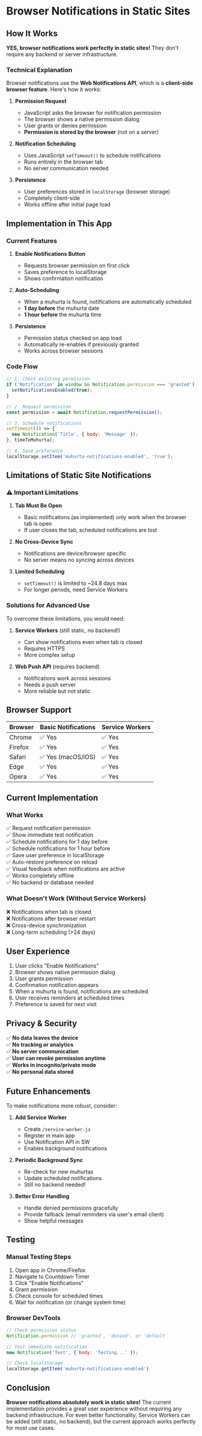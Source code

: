 # Browser Notifications in Static Sites

## How It Works

**YES, browser notifications work perfectly in static sites!** They don't require any backend or server infrastructure.

### Technical Explanation

Browser notifications use the **Web Notifications API**, which is a **client-side browser feature**. Here's how it works:

1. **Permission Request**
   - JavaScript asks the browser for notification permission
   - The browser shows a native permission dialog
   - User grants or denies permission
   - **Permission is stored by the browser** (not on a server)

2. **Notification Scheduling**
   - Uses JavaScript `setTimeout()` to schedule notifications
   - Runs entirely in the browser tab
   - No server communication needed

3. **Persistence**
   - User preferences stored in `localStorage` (browser storage)
   - Completely client-side
   - Works offline after initial page load

## Implementation in This App

### Current Features

1. **Enable Notifications Button**
   - Requests browser permission on first click
   - Saves preference to localStorage
   - Shows confirmation notification

2. **Auto-Scheduling**
   - When a muhurta is found, notifications are automatically scheduled
   - **1 day before** the muhurta date
   - **1 hour before** the muhurta time

3. **Persistence**
   - Permission status checked on app load
   - Automatically re-enables if previously granted
   - Works across browser sessions

### Code Flow

```javascript
// 1. Check existing permission
if ('Notification' in window && Notification.permission === 'granted') {
  setNotificationsEnabled(true);
}

// 2. Request permission
const permission = await Notification.requestPermission();

// 3. Schedule notifications
setTimeout(() => {
  new Notification('Title', { body: 'Message' });
}, timeToMuhurta);

// 4. Save preference
localStorage.setItem('muhurta-notifications-enabled', 'true');
```

## Limitations of Static Site Notifications

### ⚠️ Important Limitations

1. **Tab Must Be Open**
   - Basic notifications (as implemented) only work when the browser tab is open
   - If user closes the tab, scheduled notifications are lost

2. **No Cross-Device Sync**
   - Notifications are device/browser specific
   - No server means no syncing across devices

3. **Limited Scheduling**
   - `setTimeout()` is limited to ~24.8 days max
   - For longer periods, need Service Workers

### Solutions for Advanced Use

To overcome these limitations, you would need:

1. **Service Workers** (still static, no backend!)
   - Can show notifications even when tab is closed
   - Requires HTTPS
   - More complex setup

2. **Web Push API** (requires backend)
   - Notifications work across sessions
   - Needs a push server
   - More reliable but not static

## Browser Support

| Browser | Basic Notifications | Service Workers |
|---------|-------------------|-----------------|
| Chrome  | ✅ Yes            | ✅ Yes          |
| Firefox | ✅ Yes            | ✅ Yes          |
| Safari  | ✅ Yes (macOS/iOS)| ✅ Yes          |
| Edge    | ✅ Yes            | ✅ Yes          |
| Opera   | ✅ Yes            | ✅ Yes          |

## Current Implementation

### What Works
✅ Request notification permission  
✅ Show immediate test notification  
✅ Schedule notifications for 1 day before  
✅ Schedule notifications for 1 hour before  
✅ Save user preference in localStorage  
✅ Auto-restore preference on reload  
✅ Visual feedback when notifications are active  
✅ Works completely offline  
✅ No backend or database needed  

### What Doesn't Work (Without Service Workers)
❌ Notifications when tab is closed  
❌ Notifications after browser restart  
❌ Cross-device synchronization  
❌ Long-term scheduling (>24 days)  

## User Experience

1. User clicks "Enable Notifications"
2. Browser shows native permission dialog
3. User grants permission
4. Confirmation notification appears
5. When a muhurta is found, notifications are scheduled
6. User receives reminders at scheduled times
7. Preference is saved for next visit

## Privacy & Security

✅ **No data leaves the device**  
✅ **No tracking or analytics**  
✅ **No server communication**  
✅ **User can revoke permission anytime**  
✅ **Works in incognito/private mode**  
✅ **No personal data stored**  

## Future Enhancements

To make notifications more robust, consider:

1. **Add Service Worker**
   - Create `/service-worker.js`
   - Register in main app
   - Use Notification API in SW
   - Enables background notifications

2. **Periodic Background Sync**
   - Re-check for new muhurtas
   - Update scheduled notifications
   - Still no backend needed!

3. **Better Error Handling**
   - Handle denied permissions gracefully
   - Provide fallback (email reminders via user's email client)
   - Show helpful messages

## Testing

### Manual Testing Steps

1. Open app in Chrome/Firefox
2. Navigate to Countdown Timer
3. Click "Enable Notifications"
4. Grant permission
5. Check console for scheduled times
6. Wait for notification (or change system time)

### Browser DevTools

```javascript
// Check permission status
Notification.permission // 'granted', 'denied', or 'default'

// Test immediate notification
new Notification('Test', { body: 'Testing...' });

// Check localStorage
localStorage.getItem('muhurta-notifications-enabled')
```

## Conclusion

**Browser notifications absolutely work in static sites!** The current implementation provides a great user experience without requiring any backend infrastructure. For even better functionality, Service Workers can be added (still static, no backend), but the current approach works perfectly for most use cases.
